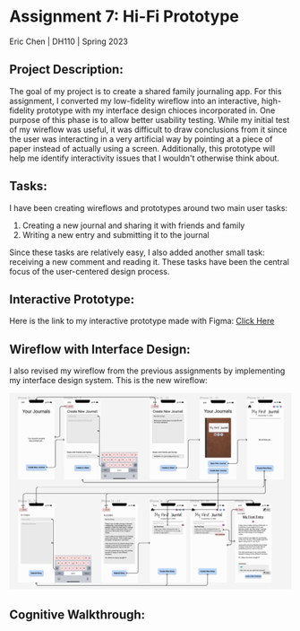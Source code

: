 
# **Assignment 7: Hi-Fi Prototype**
Eric Chen | DH110 | Spring 2023

## **Project Description:**
The goal of my project is to create a shared family journaling app. For this assignment, I converted my low-fidelity wireflow into an interactive, high-fidelity prototype with my interface design chioces incorporated in. One purpose of this phase is to allow better usability testing. While my initial test of my wireflow was useful, it was difficult to draw conclusions from it since the user was interacting in a very artificial way by pointing at a piece of paper instead of actually using a screen. Additionally, this prototype will help me identify interactivity issues that I wouldn't otherwise think about.

## **Tasks:**
I have been creating wireflows and prototypes around two main user tasks:
1. Creating a new journal and sharing it with friends and family
2. Writing a new entry and submitting it to the journal

Since these tasks are relatively easy, I also added another small task: receiving a new comment and reading it. These tasks have been the central focus of the user-centered design process.

## **Interactive Prototype:**
Here is the link to my interactive prototype made with Figma:
[Click Here](https://www.figma.com/proto/PUs2v1y9W7B3x9wLBcEy9T/Shared-Family-Journal-Wireflow-%26-Interface-Design?type=design&node-id=42-135&scaling=scale-down&page-id=42%3A134&starting-point-node-id=42%3A135)

## **Wireflow with Interface Design:**
I also revised my wireflow from the previous assignments by implementing my interface design system. This is the new wireflow:
<p align="center">
  <img src="../Images/final-wireflow.png" alt="fully-designed wireframe from figma"/>
</p>

## **Cognitive Walkthrough:**

